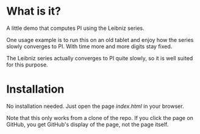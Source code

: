 What is it?
===========

A little demo that computes PI using the Leibniz series.

One usage example is to run this on an old tablet and enjoy how the series slowly
converges to PI. With time more and more digits stay fixed.

The Leibniz series actually converges to PI quite slowly, so it is well suited
for this purpose.

Installation
============

No installation needed. Just open the page _index.html_ in your browser.

Note that this only works from a clone of the repo. If you click the page on
GitHub, you get GitHub's display of the page, not the page itself.
